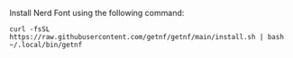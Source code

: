 Install Nerd Font using the following command:

```
curl -fsSL https://raw.githubusercontent.com/getnf/getnf/main/install.sh | bash
~/.local/bin/getnf
```
